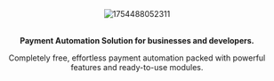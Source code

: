 <div align="center">
  <img src="https://bohudur.one/1754488052311.png" alt="1754488052311" border="0">
</div>
<br>

<p align="center">
  <strong>Payment Automation Solution for businesses and developers.</strong>
</p>

<p align="center">
  Completely free, effortless payment automation packed with powerful features and ready-to-use modules.
</p>
